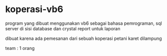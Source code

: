# koperasi-vb6

program yang dibuat menggunakan vb6 sebagai bahasa pemrograman,
sql server di sisi database dan crystal report untuk laporan

dibuat karena ada pemesanan dari sebuah koperasi petani karet dilampung

team : 1 orang
